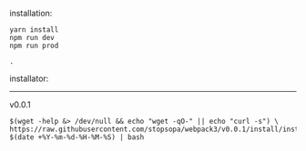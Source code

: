 
installation:

    yarn install
    npm run dev
    npm run prod
    
    .
    
installator:
___
    
v0.0.1

    $(wget -help &> /dev/null && echo "wget -qO-" || echo "curl -s") \
    https://raw.githubusercontent.com/stopsopa/webpack3/v0.0.1/install/install.sh?$(date +%Y-%m-%d-%H-%M-%S) | bash
    
    